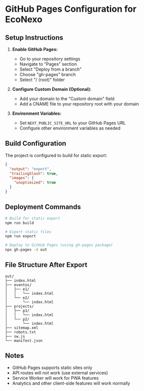 # GitHub Pages Configuration for EcoNexo

## Setup Instructions

1. **Enable GitHub Pages:**
   - Go to your repository settings
   - Navigate to "Pages" section
   - Select "Deploy from a branch"
   - Choose "gh-pages" branch
   - Select "/ (root)" folder

2. **Configure Custom Domain (Optional):**
   - Add your domain to the "Custom domain" field
   - Add a CNAME file to your repository root with your domain

3. **Environment Variables:**
   - Set `NEXT_PUBLIC_SITE_URL` to your GitHub Pages URL
   - Configure other environment variables as needed

## Build Configuration

The project is configured to build for static export:

```json
{
  "output": "export",
  "trailingSlash": true,
  "images": {
    "unoptimized": true
  }
}
```

## Deployment Commands

```bash
# Build for static export
npm run build

# Export static files
npm run export

# Deploy to GitHub Pages (using gh-pages package)
npx gh-pages -d out
```

## File Structure After Export

```
out/
├── index.html
├── eventos/
│   ├── e1/
│   │   └── index.html
│   └── e2/
│       └── index.html
├── projects/
│   ├── p1/
│   │   └── index.html
│   └── p2/
│       └── index.html
├── sitemap.xml
├── robots.txt
├── sw.js
└── manifest.json
```

## Notes

- GitHub Pages supports static sites only
- API routes will not work (use external services)
- Service Worker will work for PWA features
- Analytics and other client-side features will work normally
